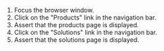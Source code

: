 1. Focus the browser window.
2. Click on the "Products" link in the navigation bar.
3. Assert that the products page is displayed.
4. Click on the "Solutions" link in the navigation bar.
5. Assert that the solutions page is displayed.
